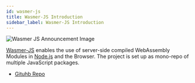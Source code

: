 ```yaml
---
id: wasmer-js
title: Wasmer-JS Introduction
sidebar_label: Wasmer-JS Introduction
---
```


![Wasmer JS Announcement Image](/img/wasmer-js/wasmer-js-announcement.png)

[Wasmer-JS](https://github.com/wasmerio/wasmer-js) enables the use of server-side compiled WebAssembly Modules in [Node.js](https://nodejs.org/en/) and the Browser. The project is set up as mono-repo of multiple JavaScript packages.

* [Gituhb Repo](https://github.com/wasmerio/wasmer-js)
